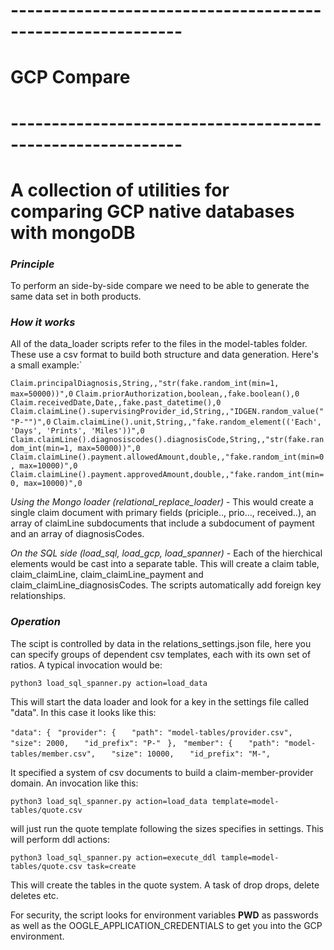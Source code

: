 # ----------------------------------------------------------- #
#                  GCP Compare 
# ----------------------------------------------------------- #
#  A collection of utilities for comparing GCP native databases with mongoDB

### *Principle*

To perform an side-by-side compare we need to be able to generate the same data set in both products.

### *How it works*

All of the data_loader scripts refer to the files in the model-tables folder.  These use a csv format to build both structure and data generation.  Here's a small example:`

`Claim.principalDiagnosis,String,,"str(fake.random_int(min=1, max=50000))",0`
`Claim.priorAuthorization,boolean,,fake.boolean(),0`
`Claim.receivedDate,Date,,fake.past_datetime(),0`
`Claim.claimLine().supervisingProvider_id,String,,"IDGEN.random_value(""P-"")",0`
`Claim.claimLine().unit,String,,"fake.random_element(('Each', 'Days', 'Prints', 'Miles'))",0`
`Claim.claimLine().diagnosiscodes().diagnosisCode,String,,"str(fake.random_int(min=1, max=50000))",0`
`Claim.claimLine().payment.allowedAmount,double,,"fake.random_int(min=0, max=10000)",0`
`Claim.claimLine().payment.approvedAmount,double,,"fake.random_int(min=0, max=10000)",0`

*Using the Mongo loader (relational_replace_loader)* - This would create a single claim document with primary fields (priciple.., prio..., received..), an array of claimLine subdocuments that include a subdocument of payment and an array of diagnosisCodes.

*On the SQL side (load_sql, load_gcp, load_spanner)* -  Each of the hierchical elements would be cast into a separate table.  This will create a claim table, claim_claimLine, claim_claimLine_payment and claim_claimLine_diagnosisCodes.  The scripts automatically add foreign key relationships.

### *Operation*
The scipt is controlled by data in the relations_settings.json file, here you can specify groups of dependent csv templates, each with its own set of ratios.  A typical invocation would be:

`python3 load_sql_spanner.py action=load_data`

This will start the data loader and look for a key in the settings file called "data".  In this case it looks like this:

`"data": {`
   ` "provider": {`
   `   "path": "model-tables/provider.csv",`
   `   "size": 2000,`
   `   "id_prefix": "P-"`
   ` },`
   ` "member": {`
   `   "path": "model-tables/member.csv",`
   `   "size": 10000,`
   `   "id_prefix": "M-",`

It specified a system of csv documents to build a claim-member-provider domain.
An invocation like this:

`python3 load_sql_spanner.py action=load_data template=model-tables/quote.csv`

will just run the quote template following the sizes specifies in settings.
This will perform ddl actions:

`python3 load_sql_spanner.py action=execute_ddl tample=model-tables/quote.csv task=create`

This will create the tables in the quote system.  A task of drop drops, delete deletes etc.

For security, the script looks for environment variables __PWD__ as passwords as well as the OOGLE_APPLICATION_CREDENTIALS to get you into the GCP environment.